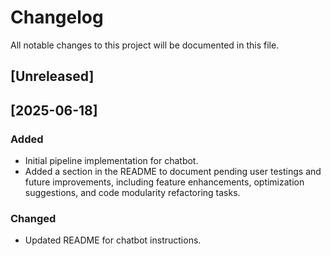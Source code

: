# Changelog

All notable changes to this project will be documented in this file.

## [Unreleased]

## [2025-06-18]
### Added
- Initial pipeline implementation for chatbot.
- Added a section in the README to document pending user testings and future improvements, including feature enhancements, optimization suggestions, and code modularity refactoring tasks.

### Changed
- Updated README for chatbot instructions.
